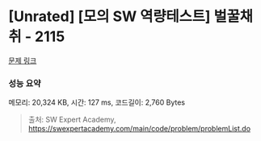 # [Unrated] [모의 SW 역량테스트] 벌꿀채취 - 2115 

[문제 링크](https://swexpertacademy.com/main/code/problem/problemDetail.do?contestProbId=AV5V4A46AdIDFAWu) 

### 성능 요약

메모리: 20,324 KB, 시간: 127 ms, 코드길이: 2,760 Bytes



> 출처: SW Expert Academy, https://swexpertacademy.com/main/code/problem/problemList.do